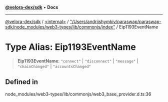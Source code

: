 [**@velora-dex/sdk**](../../../../README.md) • **Docs**

***

[@velora-dex/sdk](../../../../globals.md) / [\<internal\>](../../../README.md) / ["/Users/andriishymkiv/paraswap/paraswap-sdk/node\_modules/web3-types/lib/commonjs/index"](../README.md) / Eip1193EventName

# Type Alias: Eip1193EventName

> **Eip1193EventName**: `"connect"` \| `"disconnect"` \| `"message"` \| `"chainChanged"` \| `"accountsChanged"`

## Defined in

node\_modules/web3-types/lib/commonjs/web3\_base\_provider.d.ts:36

